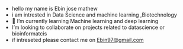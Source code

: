 - hello my name is Ebin jose mathew 
- i am intrested in Data Science and machine learning ,Biotechnology
- 🌱 I’m currently learning Machine learning and deep learning 
- I’m looking to collaborate on projects related to datascience or bioinformatcis
- if intreseted please contact me on Ebin97@gmail.com

